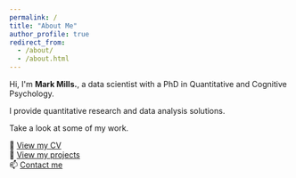 ```yaml
---
permalink: /
title: "About Me"
author_profile: true
redirect_from: 
  - /about/
  - /about.html
---
```


Hi, I'm **Mark Mills.**, a data scientist with a PhD in Quantitative and Cognitive Psychology.

I provide quantitative research and data analysis solutions.

Take a look at some of my work.

📄 [View my CV](./files/MarkM_CV.pdf)  
💼 [View my projects](./projects)  
📫 [Contact me](mailto:mark.mills402@gmail.com)
